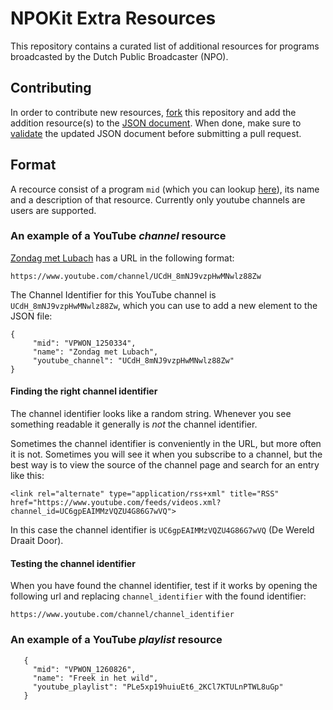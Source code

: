 # NPOKit Extra Resources

This repository contains a curated list of additional resources for programs broadcasted by the Dutch Public Broadcaster (NPO).

## Contributing

In order to contribute new resources, [fork](https://github.com/4np/NPOKitResources#fork-destination-box) this repository and add the addition resource(s) to the [JSON document](https://github.com/4np/NPOKitResources/blob/master/ProgramResources.json). When done, make sure to [validate](http://jsonlint.com) the updated JSON document before submitting a pull request.

## Format

A recource consist of a program `mid` (which you can lookup [here](http://apps-api.uitzendinggemist.nl/series.json)), its name and a description of that resource. Currently only youtube channels are users are supported.

### An example of a YouTube *channel* resource

[Zondag met Lubach](https://www.youtube.com/channel/UCdH_8mNJ9vzpHwMNwlz88Zw) has a URL in the following format:

```
https://www.youtube.com/channel/UCdH_8mNJ9vzpHwMNwlz88Zw
```

The Channel Identifier for this YouTube channel is `UCdH_8mNJ9vzpHwMNwlz88Zw`, which you can use to add a new element to the JSON file:


```
{
	 "mid": "VPWON_1250334",
     "name": "Zondag met Lubach",
     "youtube_channel": "UCdH_8mNJ9vzpHwMNwlz88Zw"
}
```

#### Finding the right channel identifier

The channel identifier looks like a random string. Whenever you see something readable it generally is *_not_* the channel identifier.

Sometimes the channel identifier is conveniently in the URL, but more often it is not. Sometimes you will see it when you subscribe to a channel, but the best way is to view the source of the channel page and search for an entry like this:

```
<link rel="alternate" type="application/rss+xml" title="RSS" href="https://www.youtube.com/feeds/videos.xml?channel_id=UC6gpEAIMMzVQZU4G86G7wVQ">
```

In this case the channel identifier is `UC6gpEAIMMzVQZU4G86G7wVQ` (De Wereld Draait Door).

#### Testing the channel identifier

When you have found the channel identifier, test if it works by opening the following url and replacing `channel_identifier` with the found identifier:

```
https://www.youtube.com/channel/channel_identifier
```

### An example of a YouTube *playlist* resource

```
   {
     "mid": "VPWON_1260826",
     "name": "Freek in het wild",
     "youtube_playlist": "PLe5xp19huiuEt6_2KCl7KTULnPTWL8uGp"
   }
```